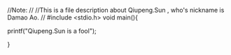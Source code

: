 //Note:
//
//This is a file description about Qiupeng.Sun , who's nickname is Damao Ao.
//
#include <stdio.h>
void main(){

printf("Qiupeng.Sun is a fool");

}
